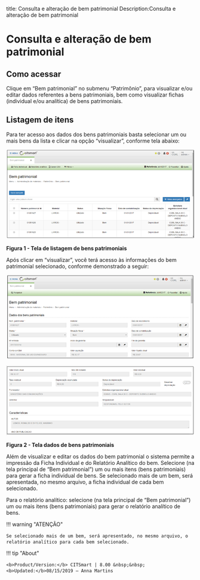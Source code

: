 title: Consulta e alteração de bem patrimonial
Description:Consulta e alteração de bem patrimonial

# Consulta e alteração de bem patrimonial

Como acessar
------------

Clique em “Bem patrimonial” no submenu “Patrimônio”, para visualizar e/ou editar
dados referentes a bens patrimoniais, bem como visualizar fichas (individual
e/ou analítica) de bens patrimoniais.

Listagem de itens
-----------------

Para ter acesso aos dados dos bens patrimoniais basta selecionar um ou mais bens
da lista e clicar na opção “visualizar”, conforme tela abaixo:

  ![figura](images/consultant-1.png)

 **Figura 1 - Tela de listagem de bens patrimoniais**

Após clicar em “visualizar”, você terá acesso às informações do bem patrimonial
selecionado, conforme demonstrado a seguir:

   ![figura](images/consultant-2.png)
   
   ![figura](images/consultant-3.png)

 **Figura 2 - Tela dados de bens patrimoniais**

Além de visualizar e editar os dados do bem patrimonial o sistema permite a
impressão da Ficha Individual e do Relatório Analítico do bem. Selecione (na
tela principal de “Bem patrimonial”) um ou mais itens (bens patrimoniais) para
gerar a ficha individual de bens. Se selecionado mais de um bem, será
apresentada, no mesmo arquivo, a ficha individual de cada bem selecionado.

Para o relatório analítico: selecione (na tela principal de “Bem patrimonial”)
um ou mais itens (bens patrimoniais) para gerar o relatório analítico de bens.

!!! warning "ATENÇÃO"

    Se selecionado mais de um bem, será apresentado, no mesmo arquivo, o
    relatório analítico para cada bem selecionado.


!!! tip "About"

    <b>Product/Version:</b> CITSmart | 8.00 &nbsp;&nbsp;
    <b>Updated:</b>08/15/2019 – Anna Martins
